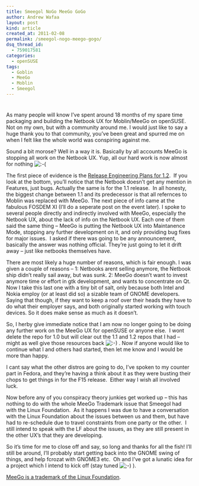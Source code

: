 ```yaml
---
title: Smeegol NoGo MeeGo GoGo
author: Andrew Wafaa
layout: post
kind: article
created_at: 2011-02-08
permalink: /smeegol-nogo-meego-gogo/
dsq_thread_id:
  - 759017581
categories:
  - openSUSE
tags:
  - Goblin
  - MeeGo
  - Moblin
  - Smeegol
---
```

# 

As many people will know I’ve spent around 18 months of my spare time packaging and building the Netbook UX for Moblin/MeeGo on openSUSE.  Not on my own, but with a community around me. I would just like to say a huge thank you to that community, you’ve been great and spurred me on when I felt like the whole world was conspiring against me.

Sound a bit morose? Well in a way it is. Basically by all accounts MeeGo is stopping all work on the Netbook UX. Yup, all our hard work is now almost for nothing ![:-(][1] 

 [1]: http://andrew.wafaa.eu/blog/wp-includes/images/smilies/icon_sad.gif

The first piece of evidence is the [Release Engineering Plans for 1.2][2].  If you look at the bottom, you’ll notice that the Netbook doesn’t get any mention in Features, just bugs. Actually the same is for the 1.1 release.  In all honesty, the biggest change between 1.1 and its predecessor is that all refernces to Moblin was replaced with MeeGo. The next piece of info came at the fabulous FOSDEM XI (I’ll do a seperate post on the event later). I spoke to several people directly and indirectly involved with MeeGo, especially the Netbook UX, about the lack of info on the Netbook UX. Each one of them said the same thing – MeeGo is putting the Netbook UX into Maintanence Mode, stopping any further development on it, and only providing bug fixes for major issues.  I asked if there was going to be any announcement, basically the answer was nothing official. They’re just going to let it drift away – just like netbooks themselves have.

 [2]: http://wiki.meego.com/Release_Engineering/Plans/1.2 "MeeGo Release Engineering Pans for 1.2"

There are most likely a huge number of reasons, which is fair enough. I was given a couple of reasons – 1: Netbooks arent selling anymore, the Netbook ship didn’t really sail away, but was sunk. 2: MeeGo doesn’t want to invest anymore time or effort in gtk development, and wants to concentrate on Qt. Now I take this last one with a tiny bit of salt, only because both Intel and Nokia employ (or at least did so) a sizable team of GNOME developers. Saying that though, if they want to keep a roof over their heads they have to do what their employer says, and both originally started working with touch devices. So it does make sense as much as it doesn’t.

So, I herby give immediate notice that I am now no longer going to be doing any further work on the MeeGo UX for openSUSE or anyone else.  I wont delete the repo for 1.0 but will clear out the 1.1 and 1.2 repos that I had – might as well give those resources back ![:-)][3] . Now if anyone would like to continue what I and others had started, then let me know and I would be more than happy.

 [3]: http://andrew.wafaa.eu/blog/wp-includes/images/smilies/icon_smile.gif

I cant say what the other distros are going to do, I’ve spoken to my counter part in Fedora, and they’re having a think about it as they were busting their chops to get things in for the F15 release.  Either way I wish all involved luck.

Now before any of you conspiracy theory junkies get worked up – this has nothing to do with the whole MeeGo Trademark issue that Smeegol had with the Linux Foundation.  As it happens I was due to have a conversation with the Linux Foundation about the issues between us and them, but have had to re-schedule due to travel constraints from one party or the other.  I still intend to speak with the LF about the issues, as they are still present in the other UX’s that they are developing.

So it’s time for me to close off and say, so long and thanks for all the fish! I’ll still be around, I’ll probably start getting back into the GNOME swing of things, and help fcrozat with GNOME3 etc.  Oh and I’ve got a lunatic idea for a project which I intend to kick off (stay tuned ![;-)][4] ).

 [4]: http://andrew.wafaa.eu/blog/wp-includes/images/smilies/icon_wink.gif

[MeeGo is a trademark of the Linux Foundation][5].

 [5]: http://wiki.meego.com/MeeGo_Style_Guide#Trademark_Usage "MeeGo's Trademark Usage"
